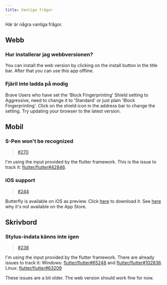 ```yaml
---
title: Vanliga frågor
---
```


Här är några vanliga frågor.

## Webb

### Hur installerar jag webbversionen?

You can install the web version by clicking on the install button in the title bar.
After that you can use this app offline.

### Fjäril inte ladda på modig

Brave Users who have set the 'Block Fingerprinting' Shield setting to Aggressive, need to change it to 'Standard' or just plain 'Block Fingerprinting'.
Click on the shield icon in the address bar to change the setting.
Try updating your browser to the latest version.

## Mobil

### S-Pen won't be recognized

> [#270](https://github.com/LinwoodDev/Butterfly/issues/270)

I'm using the input provided by the flutter framework.
This is the issue to track it: [flutter/flutter#42846](https://github.com/flutter/flutter/issues/42846).

### iOS support

> [#244](https://github.com/LinwoodDev/Butterfly/issues/244)

Butterfly is available on iOS as preview. Click [here](https://butterfly.linwood.dev/downloads/ios) to download it. See [here](https://github.com/LinwoodDev/Butterfly/issues/244#issuecomment-1935460878) why it's not available on the App Store.

## Skrivbord

### Stylus-indata känns inte igen

> [#238](https://github.com/LinwoodDev/Butterfly/issues/238)

I'm using the input provided by the flutter framework.
There are already issues to track it:
Windows: [flutter/flutter#65248](https://github.com/flutter/flutter/issues/65248) and [flutter/flutter#102836](https://github.com/flutter/flutter/issues/102836).
Linux: [flutter/flutter#63209](https://github.com/flutter/flutter/issues/63209)

These issues are a bit older. The web version should work fine for now.
